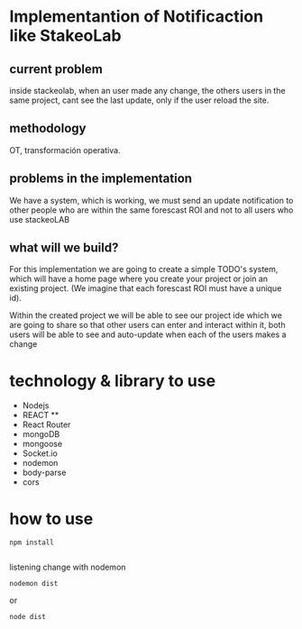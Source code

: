 # Implementantion of Notificaction like StakeoLab

## current problem 

inside stackeolab, when an user made any change, the others users in the same project, cant see the last update, only if the user reload the site. 

## methodology

OT, transformación operativa.

## problems in the implementation

We have a system, which is working, we must send an update notification to other people who are within the same forescast ROI and not to all users who use stackeoLAB

## what will we build?
For this implementation we are going to create a simple TODO's system, which will have a home page where you create your project or join an existing project. (We imagine that each forescast ROI must have a unique id).

Within the created project we will be able to see our project ide which we are going to share so that other users can enter and interact within it, both users will be able to see and auto-update when each of the users makes a change

# technology & library to use

* Nodejs 
* REACT **
* React Router 
* mongoDB
* mongoose
* Socket.io
* nodemon
* body-parse
* cors


# how to use

```
npm install


```

listening change with nodemon

```
nodemon dist 
```
or 

```
node dist 
```